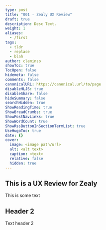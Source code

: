 ```yaml
---
type: post
title: "001 - Zealy UX Review"
draft: true
description: Desc Text.
weight: 1
aliases:
  - /first
tags:
  - tldr
  - replace
  - blah
author: cleminso
showToc: true
TocOpen: false
hidemeta: false
comments: false
canonicalURL: https://canonical.url/to/page
disableHLJS: true
disableShare: false
hideSummary: false
searchHidden: true
ShowReadingTime: true
ShowBreadCrumbs: true
ShowPostNavLinks: true
ShowWordCount: true
ShowRssButtonInSectionTermList: true
UseHugoToc: true
date: {}
cover:
  image: <image path/url>
  alt: <alt text>
  caption: <text>
  relative: false
  hidden: true
---
```


## This is a UX Review for Zealy

This is some text

## Header 2

Text header 2